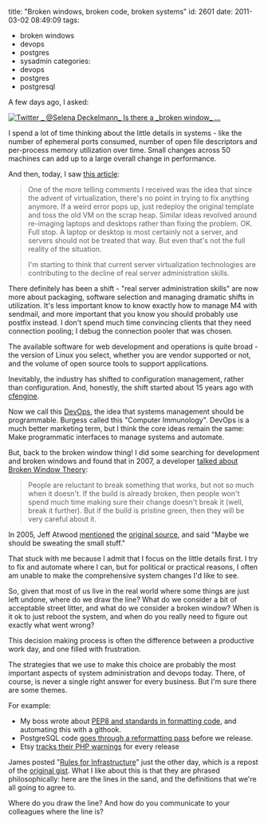 title: "Broken windows, broken code, broken systems"
id: 2601
date: 2011-03-02 08:49:09
tags: 
- broken windows
- devops
- postgres
- sysadmin
categories: 
- devops
- postgres
- postgresql

A few days ago, I asked: 

[![](http://www.chesnok.com/daily/wp-content/uploads/2011/03/Twitter-_-@Selena-Deckelmann_-Is-there-a-_broken-window_-...-300x116.png "Twitter _ @Selena Deckelmann_ Is there a _broken window_ ...")](http://www.chesnok.com/daily/wp-content/uploads/2011/03/Twitter-_-@Selena-Deckelmann_-Is-there-a-_broken-window_-....png)

I spend a lot of time thinking about the little details in systems - like the number of ephemeral ports consumed, number of open file descriptors and per-process memory utilization over time. Small changes across 50 machines can add up to a large overall change in performance. 

And then, today, I saw [this article](http://infoworld.com/print/152375): 

> One of the more telling comments I received was the idea that since the advent of virtualization, there's no point in trying to fix anything anymore. If a weird error pops up, just redeploy the original template and toss the old VM on the scrap heap. Similar ideas revolved around re-imaging laptops and desktops rather than fixing the problem. OK. Full stop. A laptop or desktop is most certainly not a server, and servers should not be treated that way. But even that's not the full reality of the situation.> 
> 
> I'm starting to think that current server virtualization technologies are contributing to the decline of real server administration skills.

There definitely has been a shift - "real server administration skills" are now more about packaging, software selection and managing dramatic shifts in utilization. It's less important know to know exactly how to manage M4 with sendmail, and more important that you know you should probably use postfix instead. I don't spend much time convincing clients that they need connection pooling; I debug the connection pooler that was chosen.

The available software for web development and operations is quite broad - the version of Linux you select, whether you are vendor supported or not, and the volume of open source tools to support applications. 

Inevitably, the industry has shifted to configuration management, rather than configuration. And, honestly, the shift started about 15 years ago with [cfengine](http://cfengine.com/pages/history).

Now we call this [DevOps](http://www.kitchensoap.com/2009/12/12/devops-cooperation-doesnt-just-happen-with-deployment/), the idea that systems management should be programmable. Burgess called this "Computer Immunology". DevOps is a much better marketing term, but I think the core ideas remain the same: Make programmatic interfaces to manage systems and automate.

But, back to the broken window thing! I did some searching for development and broken windows and found that in 2007, a developer [talked about Broken Window Theory](http://www.simonfl.com/2007/11/broken-windows-theory-for-software.html): 

> People are reluctant to break something that works, but not so much when it doesn't. If the build is already broken, then people won't spend much time making sure their change doesn't break it (well, break it further). But if the build is pristine green, then they will be very careful about it.

In 2005, Jeff Atwood [mentioned](http://www.codinghorror.com/blog/2005/06/the-broken-window-theory.html) the [original source](http://www.codinghorror.com/blog/files/Atlantic%20Monthly%20-%20Broken%20Windows.htm), and said "Maybe we should be sweating the small stuff." 

That stuck with me because I admit that I focus on the little details first. I try to fix and automate where I can, but for political or practical reasons, I often am unable to make the comprehensive system changes I'd like to see.

So, given that most of us live in the real world where some things are just left undone, where do we draw the line? What do we consider a bit of acceptable street litter, and what do we consider a broken window? When is it ok to just reboot the system, and when do you really need to figure out exactly what went wrong?

This decision making process is often the difference between a productive work day, and one filled with frustration.

The strategies that we use to make this choice are probably the most important aspects of system administration and devops today. There, of course, is never a single right answer for every business. But I'm sure there are some themes. 

For example:

*   My boss wrote about [PEP8 and standards in formatting code](http://tech.myemma.com/python-pep8-git-hooks/), and automating this with a githook.
*   PostgreSQL code [goes through a reformatting pass](http://git.postgresql.org/gitweb?p=postgresql.git&a=search&h=HEAD&st=commit&s=pgindent) before we release.
*   Etsy [tracks their PHP warnings](http://codeascraft.etsy.com/2010/12/08/track-every-release/) for every release

James posted "[Rules for Infrastructure](http://www.kartar.net/2010/03/james-whites-rules-for-infrastructure/)" just the other day, which is a repost of the [original gist](https://gist.github.com/161265). What I like about this is that they are phrased philosophically: here are the lines in the sand, and the definitions that we're all going to agree to. 

Where do you draw the line? And how do you communicate to your colleagues where the line is?
